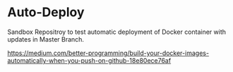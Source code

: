 # Auto-Deploy
Sandbox Repositroy to test automatic deployment of Docker container with updates in Master Branch.

https://medium.com/better-programming/build-your-docker-images-automatically-when-you-push-on-github-18e80ece76af
